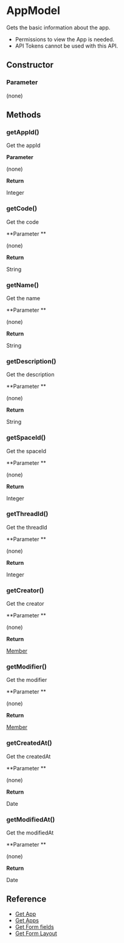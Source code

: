 # AppModel

Gets the basic information about the app.

- Permissions to view the App is needed.
- API Tokens cannot be used with this API.

## Constructor

### **Parameter**

(none)

## Methods

### getAppId()

Get the appId

**Parameter**

(none)

**Return**

Integer

### getCode()

Get the code

**Parameter **

(none)

**Return**

String

### getName()

Get the name

**Parameter **

(none)

**Return**

String

### getDescription()

Get the description

**Parameter **

(none)

**Return**

String

### getSpaceId()

Get the spaceId

**Parameter **

(none)

**Return**

Integer

### getThreadId()

Get the threadId

**Parameter **

(none)

**Return**

Integer

### getCreator()

Get the creator

**Parameter **

(none)

**Return**

[Member](../member)

### getModifier()

Get the modifier

**Parameter **

(none)

**Return**

[Member](../member)

### getCreatedAt()

Get the createdAt

**Parameter **

(none)

**Return**

Date

### getModifiedAt()

Get the modifiedAt

**Parameter **

(none)

**Return**

Date

## Reference

- [Get App](https://developer.kintone.io/hc/en-us/articles/212494888)
- [Get Apps](https://developer.kintone.io/hc/en-us/articles/115005336727)
- [Get Form fields](https://developer.kintone.io/hc/en-us/articles/115005509288)
- [Get Form Layout](https://developer.kintone.io/hc/en-us/articles/115005509068)